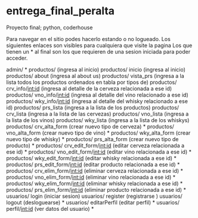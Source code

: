 # entrega_final_peralta

Proyecto final; python, coderhouse

Para navegar en el sitio podes hacerlo estando o no logueado.
Los siguientes enlaces son visibles para cualquiera que visite la pagina
Los que tienen un * al final son los que requieren de una sesion iniciada para poder acceder.


admin/ *
productos/ (ingresa al inicio)
productos/ inicio (ingresa al inicio)
productos/ about (ingresa al about us)
productos/ vista_prs (ingresa a la lista todos los productos ordenados en tabla por tipos de)
productos/ crv_info/<int:id> (ingresa al detalle de la cerveza relacionada a ese id)
productos/ vno_info/<int:id> (ingresa al detalle del vino relacionado a ese id)
productos/ wky_info/<int:id> (ingresa al detalle del whisky relacionado a ese id)
productos/ prs_lista (ingresa a la lista de los productos)
productos/ crv_lista (ingresa a la lista de las cervezas)
productos/ vno_lista (ingresa a la lista de los vinos)
productos/ wky_lista (ingresa a la lista de los whiskys)
productos/ crv_alta_form (crear nuevo tipo de cerveza) *
productos/ vno_alta_form (crear nuevo tipo de vino) *
productos/ wky_alta_form (crear nuevo tipo de whisky) *
productos/ prs_alta_form (crear nuevo tipo de producto) *
productos/ crv_edit_form/<int:id> (editar cerveza relacionada a ese id) *
productos/ vno_edit_form/<int:id> (editar vino relacionada a ese id) *
productos/ wky_edit_form/<int:id> (editar whisky relacionada a ese id) *
productos/ prs_edit_form/<int:id> (editar producto relacionada a ese id) *
productos/ crv_elim_form/<int:id> (eliminar cerveza relacionada a ese id) *
productos/ vno_elim_form/<int:id> (eliminar vino relacionada a ese id) *
productos/ wky_elim_form/<int:id> (eliminar whisky relacionada a ese id) *
productos/ prs_elim_form/<int:id> (eliminar producto relacionada a ese id) *
usuarios/ login (iniciar sesion)
usuarios/ register (registrarse )
usuarios/ logout (desloguearse) *
usuarios/ editarPerfil (editar perfil) *
usuarios/ perfil/<int:id> (ver datos del usuario) *

